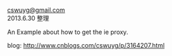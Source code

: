 cswuyg@gmail.com  
2013.6.30 整理

An Example about how to get the ie proxy.

blog: http://www.cnblogs.com/cswuyg/p/3164207.html